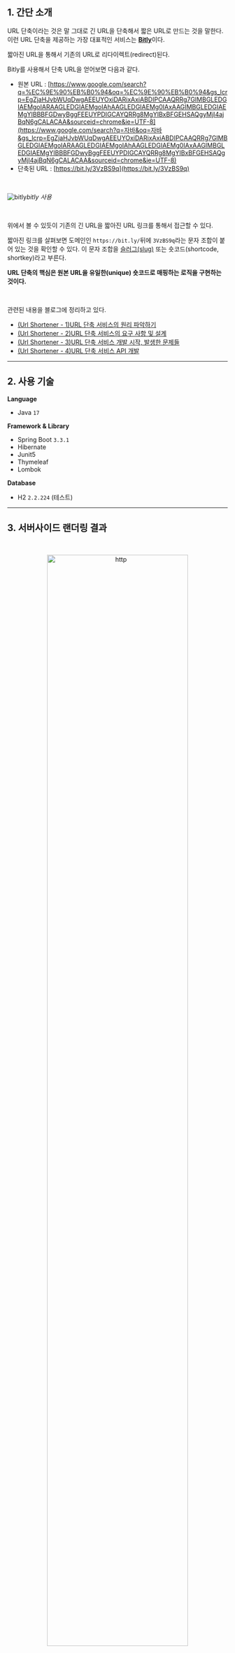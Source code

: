 ## 1. 간단 소개

URL 단축이라는 것은 말 그대로 긴 URL을 단축해서 짧은 URL로 만드는 것을 말한다. 이런 URL 단축을 제공하는 가장 대표적인 서비스는 [**Bitly**](https://bitly.com/pages/products/url-shortener)이다.

짧아진 URL을 통해서 기존의 URL로 리다이렉트(redirect)된다.

Bitly를 사용해서 단축 URL을 얻어보면 다음과 같다.

- 원본 URL : [https://www.google.com/search?q=%EC%9E%90%EB%B0%94&oq=%EC%9E%90%EB%B0%94&gs_lcrp=EgZjaHJvbWUqDwgAEEUYOxiDARixAxiABDIPCAAQRRg7GIMBGLEDGIAEMgoIARAAGLEDGIAEMgoIAhAAGLEDGIAEMg0IAxAAGIMBGLEDGIAEMgYIBBBFGDwyBggFEEUYPDIGCAYQRRg8MgYIBxBFGEHSAQgyMjI4ajBqN6gCALACAA&sourceid=chrome&ie=UTF-8](https://www.google.com/search?q=자바&oq=자바&gs_lcrp=EgZjaHJvbWUqDwgAEEUYOxiDARixAxiABDIPCAAQRRg7GIMBGLEDGIAEMgoIARAAGLEDGIAEMgoIAhAAGLEDGIAEMg0IAxAAGIMBGLEDGIAEMgYIBBBFGDwyBggFEEUYPDIGCAYQRRg8MgYIBxBFGEHSAQgyMjI4ajBqN6gCALACAA&sourceid=chrome&ie=UTF-8)
- 단축된 URL : [https://bit.ly/3VzBS9q](https://bit.ly/3VzBS9q)

<br>

![bitly](https://seungki1011.github.io/post_images/2024-06-19-url-shortener-project-1/bitly.png)_bitly 사용_

<br>

위에서 볼 수 있듯이 기존의 긴 URL을 짧아진 URL 링크를 통해서 접근할 수 있다.

짧아진 링크를 살펴보면 도메인인 `https://bit.ly/`뒤에 `3VzBS9q`라는 문자 조합이 붙어 있는 것을 확인할 수 있다. 이 문자 조합을 [슬러그(slug)](https://developer.mozilla.org/ko/docs/Glossary/Slug) 또는 숏코드(shortcode, shortkey)라고 부른다.

**URL 단축의 핵심은 원본 URL을 유일한(unique) 숏코드로 매핑하는 로직을 구현하는 것이다.**

<br>

관련된 내용을 블로그에 정리하고 있다.

* [(Url Shortener - 1)URL 단축 서비스의 원리 파악하기](https://seungki1011.github.io/posts/url-shortener-project-1/)
* [(Url Shortener - 2)URL 단축 서비스의 요구 사항 및 설계](https://seungki1011.github.io/posts/url-shortener-project-2/)
* [(Url Shortener - 3)URL 단축 서비스 개발 시작, 발생한 문제들](https://seungki1011.github.io/posts/url-shortener-project-3/)
* [(Url Shortener - 4)URL 단축 서비스 API 개발](https://seungki1011.github.io/posts/url-shortener-project-3/)

---

## 2. 사용 기술

**Language**

- Java `17`



**Framework & Library**

- Spring Boot `3.3.1`
- Hibernate
- Junit5
- Thymeleaf
- Lombok



**Database**

- H2 `2.2.224` (테스트)

---

## 3. 서버사이드 랜더링 결과

<br>

<p align="center">   <img src="https://seungki1011.github.io/post_images/2024-07-01-url-shortener-project-4/view1.png" alt="http" style="width: 80%;"> </p>

<p align="center">입력 폼</p>

<br>

<p align="center">   <img src="https://seungki1011.github.io/post_images/2024-07-01-url-shortener-project-4/view2.png" alt="http" style="width: 80%;"> </p>

<p align="center">단축 URL 상세 정보</p>

<br>

<p align="center">   <img src="https://seungki1011.github.io/post_images/2024-07-01-url-shortener-project-4/view3.png" alt="http" style="width: 80%;"> </p>

<p align="center">URL 검증</p>

<br>

---

## 4. API 명세

| 메서드 |          API 경로           | 출력 포맷 |              요청 파라미터               |           요청 본문            |         기능 설명         |
| :----: | :-------------------------: | :-------: | :--------------------------------------: | :----------------------------: | :-----------------------: |
| `POST` |      `api/v1/shorten`       |   JSON    |                                          | `url` : 단축할 원본 URL (JSON) |         URL 단축          |
| `GET`  | `api/v1/detail/{shortcode}` |   JSON    | `shortcode` : 단축 URL 숏코드 (`String`) |                                | 단축 URL의 상세 정보 조회 |

<br>

| Status |             Code              |                          설명                           |
| :----: | :---------------------------: | :-----------------------------------------------------: |
| `400`  |      `VALIDATION_ERROR`       |  입력값이 올바르지 않아서 검증을 통과하지 못하는 경우   |
| `404`  |     `SHORTCODE_NOT_FOUND`     |     해당 숏코드가 DB에 없는 경우 (상세 페이지 조회)     |
| `404`  |        `URL_NOT_FOUND`        | 해당 단축 URL의 숏코드가 DB에 없는 경우 (단축 URL 조회) |
| `500`  | `SHORTCODE_GENERATION_FAILED` |    중복된 숏코드에 대한 숏코드 재생성이 실패한 경우.    |

<br>

---

## 5. API 사용 예시

* `GET : api/v1/shorten`

| 메서드 |          API 경로           | 출력 포맷 |              요청 파라미터               |           요청 본문            |          기능 설명          |
| :----: | :-------------------------: | :-------: | :--------------------------------------: | :----------------------------: | :-------------------------: |
| `POST` |      `api/v1/shorten`       |   JSON    |                                          | `url` : 단축할 원본 URL (JSON) |          URL 단축           |

```bash
curl -X POST -H "Content-Type: application/json" -d '{"url":"https://www.youtube.com/watch?v=xvFZjo5PgG0"}' http://localhost:8080/api/v1/shorten
```

<br>

결과

```
{
  "shortcode": "apHgn4b",
  "originalUrl": "https://www.youtube.com/watch?v=xvFZjo5PgG0",
  "createdAt": "2024-07-05T10:25:00.701936",
  "viewedAt": null,
  "viewCount": 0
}
```

<br>

* `GET : api/v1/detail/{shortcode}`

| 메서드 |          API 경로           | 출력 포맷 |              요청 파라미터               | 요청 본문 |         기능 설명         |
| :----: | :-------------------------: | :-------: | :--------------------------------------: | :-------: | :-----------------------: |
| `GET`  | `api/v1/detail/{shortcode}` |   JSON    | `shortcode` : 단축 URL 숏코드 (`String`) |           | 단축 URL의 상세 정보 조회 |

```bash
curl "localhost:8080/api/v1/detail/apHgn4b"
```

<br>

결과

```json
{
  "shortcode": "apHgn4b",
  "originalUrl": "https://www.youtube.com/watch?v=xvFZjo5PgG0",
  "createdAt": "2024-07-05T10:25:00.701936",
  "viewedAt": null,
  "viewCount": 0
}
```

<br>

---

## Reference

1. [How to implemenet Tiny URL](https://www.youtube.com/watch?v=eCLqmPBIEYs&t=389s)
2. [Design a Shortener like Tiny URL](https://www.youtube.com/watch?v=zgIyzEEXfiA)
3. [문자를 다루는 인코딩 규칙](https://www.youtube.com/watch?v=6hvJr0-adtg)
4. [Base64 인코딩 원리](https://www.youtube.com/watch?v=A8tO4D1Gtc0&t=3s)
5. [https://www.freecodecamp.org/news/what-is-base64-encoding/](https://www.freecodecamp.org/news/what-is-base64-encoding/)
6. [https://en.wikipedia.org/wiki/Binary-to-text_encoding](https://en.wikipedia.org/wiki/Binary-to-text_encoding)







